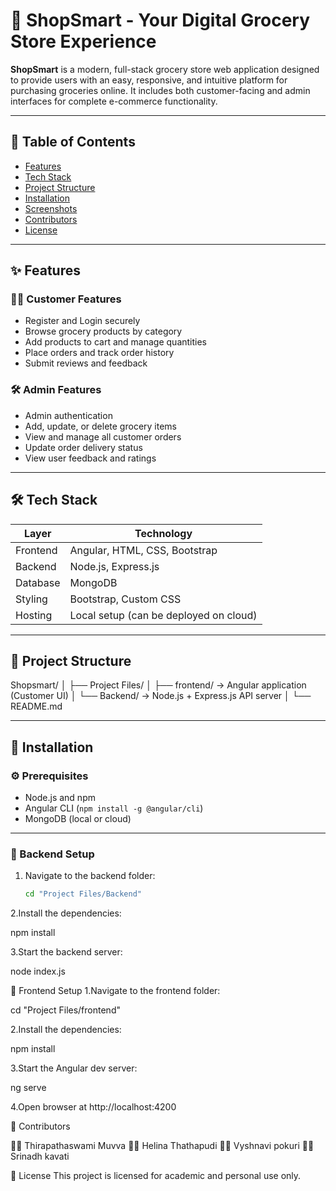 
# 🛒 ShopSmart - Your Digital Grocery Store Experience

**ShopSmart** is a modern, full-stack grocery store web application designed to provide users with an easy, responsive, and intuitive platform for purchasing groceries online. It includes both customer-facing and admin interfaces for complete e-commerce functionality.

---

## 📌 Table of Contents

- [Features](#-features)
- [Tech Stack](#-tech-stack)
- [Project Structure](#-project-structure)
- [Installation](#-installation)
- [Screenshots](#-screenshots)
- [Contributors](#-contributors)
- [License](#-license)

---

## ✨ Features

### 🧑‍💻 Customer Features
- Register and Login securely
- Browse grocery products by category
- Add products to cart and manage quantities
- Place orders and track order history
- Submit reviews and feedback

### 🛠️ Admin Features
- Admin authentication
- Add, update, or delete grocery items
- View and manage all customer orders
- Update order delivery status
- View user feedback and ratings

---

## 🛠 Tech Stack

| Layer       | Technology                          |
|-------------|--------------------------------------|
| Frontend    | Angular, HTML, CSS, Bootstrap        |
| Backend     | Node.js, Express.js                  |
| Database    | MongoDB                              |
| Styling     | Bootstrap, Custom CSS                |
| Hosting     | Local setup (can be deployed on cloud) |

---

## 📁 Project Structure

Shopsmart/
│
├── Project Files/
│ ├── frontend/ → Angular application (Customer UI)
│ └── Backend/ → Node.js + Express.js API server
│
└── README.md

---

## 🚀 Installation

### ⚙️ Prerequisites

- Node.js and npm
- Angular CLI (`npm install -g @angular/cli`)
- MongoDB (local or cloud)

---

### 🔧 Backend Setup

1. Navigate to the backend folder:
   ```bash
   cd "Project Files/Backend"

2.Install the dependencies:

npm install

3.Start the backend server:

node index.js

🎨 Frontend Setup
1.Navigate to the frontend folder:

cd "Project Files/frontend"

2.Install the dependencies:

npm install

3.Start the Angular dev server:

ng serve

4.Open browser at http://localhost:4200

👥 Contributors

👩‍💻 Thirapathaswami Muvva
👩‍💻 Helina Thathapudi
👩‍💻 Vyshnavi pokuri
👩‍💻 Srinadh kavati

📄 License
This project is licensed for academic and personal use only.
